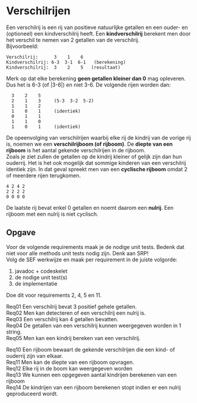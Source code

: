 # Verschilrijen
Een verschilrij is een rij van positieve natuurlijke getallen en een ouder- en (optioneel) een kindverschilrij heeft. Een **kindverschilrij** berekent men door het verschil te nemen van 2 getallen van de verschilrij.  
Bijvoorbeeld:
````
Verschilrij:      3    1    6
Kindverschilrij: 6-3  3-1  6-1   (berekening)
Kindverschilrij:  3    2    5   (resultaat)
````
Merk op dat elke berekening **geen getallen kleiner dan 0** mag opleveren. Dus het is 6-3 (of |3-6|) en niet 3-6. De volgende rijen worden dan:
````
  3    2    5  
  2    1    3     (5-3  3-2  5-2)
  1    1    2
  1    0    1     (identiek)
  0    1    1
  1    1    0
  1    0    1     (identiek)
````
De opeenvolging van verschilrijen waarbij elke rij de kindrij van de vorige rij is, noemen we een **verschilrijboom (of rijboom)**. De **diepte van een rijboom** is het aantal gekende verschilrijen in de rijboom.  
Zoals je ziet zullen de getallen op de kindrij kleiner of gelijk zijn dan hun ouderrij. Het is het ook mogelijk dat sommige kinderen van een verschilrij identiek zijn. In dat geval spreekt men van een **cyclische rijboom** omdat 2 of meerdere rijen terugkomen.
````
4 2 4 2
2 2 2 2
0 0 0 0
````
De laatste rij bevat enkel 0 getallen en noemt daarom een **nulrij**. Een rijboom met een nulrij is niet cyclisch.

## Opgave
Voor de volgende requirements maak je de nodige unit tests. Bedenk dat niet voor alle methods unit tests nodig zijn. Denk aan SRP!  
Volg de SEF werkwijze en maak per requirement in de juiste volgorde:
1. javadoc + codeskelet
2. de nodige unit test(s)
3. de implementatie

Doe dit voor requirements 2, 4, 5 en 11.

Req01 Een verschilrij bevat 3 positief gehele getallen.  
Req02 Men kan detecteren of een verschilrij een nulrij is.  
Req03 Een verschilrij kan 4 getallen bevatten.  
Req04 De getallen van een verschilrij kunnen weergegeven worden in 1 string.  
Req05 Men kan een kindrij bereken van een verschilrij.

Req10 Een rijboom bewaart de gekende verschilrijen die een kind- of ouderrij zijn van elkaar.  
Req11 Men kan de diepte van een rijboom opvragen.  
Req12 Elke rij in de boom kan weergegeven worden  
Req13 We kunnen een opgegeven aantal kindrijen berekenen van een rijboom  
Req14 De kindrijen van een rijboom berekenen stopt indien er een nulrij geproduceerd wordt.